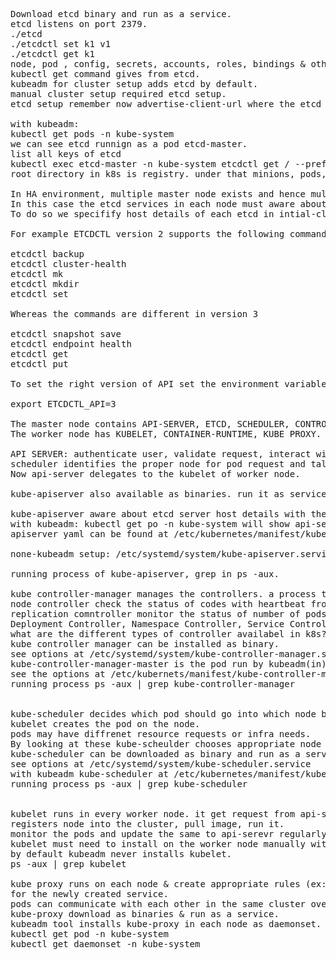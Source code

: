 <pre>
Download etcd binary and run as a service.
etcd listens on port 2379.
./etcd
./etcdctl set k1 v1
./etcdctl get k1
node, pod , config, secrets, accounts, roles, bindings & others.
kubectl get command gives from etcd.
kubeadm for cluster setup adds etcd by default.
manual cluster setup required etcd setup.
etcd setup remember now advertise-client-url where the etcd listens with port 2379.

with kubeadm:
kubectl get pods -n kube-system
we can see etcd runnign as a pod etcd-master.
list all keys of etcd
kubectl exec etcd-master -n kube-system etcdctl get / --prefix -keys-only
root directory in k8s is registry. under that minions, pods, replicaset, roles, secrets.

In HA environment, multiple master node exists and hence multiple etcd. 
In this case the etcd services in each node must aware about each other.
To do so we specifify host details of each etcd in intial-cluster-controller.

For example ETCDCTL version 2 supports the following commands:

etcdctl backup
etcdctl cluster-health
etcdctl mk
etcdctl mkdir
etcdctl set

Whereas the commands are different in version 3

etcdctl snapshot save 
etcdctl endpoint health
etcdctl get
etcdctl put

To set the right version of API set the environment variable ETCDCTL_API command

export ETCDCTL_API=3

The master node contains API-SERVER, ETCD, SCHEDULER, CONTROLLER-MANAGER.
The worker node has KUBELET, CONTAINER-RUNTIME, KUBE PROXY.

API SERVER: authenticate user, validate request, interact with etcd, 
scheduler identifies the proper node for pod request and talk with api-server about the node. 
Now api-server delegates to the kubelet of worker node.

kube-apiserver also available as binaries. run it as service in master node.

kube-apiserver aware about etcd server host details with the key etcd-servers.kubernets
with kubeadm: kubectl get po -n kube-system will show api-server running as a pod.
apiserver yaml can be found at /etc/kubernetes/manifest/kube-apiserver.yaml

none-kubeadm setup: /etc/systemd/system/kube-apiserver.service

running process of kube-apiserver, grep in ps -aux.

kube controller-manager manages the controllers. a process that monitors the state of system or cluster by using controller(s).
node controller check the status of codes with heartbeat from nodes in every 5 seconds.
replication comntroller monitor the status of number of pods running in cluster.
Deployment Controller, Namespace Controller, Service Controller, Job Controller any many more.
what are the different types of controller availabel in k8s?
kube controller manager can be installed as binary.
see options at /etc/systemd/system/kube-controller-manager.service
kube-controller-manager-master is the pod run by kubeadm(in) tool under the namespace kube-system.
see the options at /etc/kubernets/manifest/kube-controller-manager.yaml
running process ps -aux | grep kube-controller-manager


kube-scheduler decides which pod should go into which node but doesnt places the pod into a node.
kubelet creates the pod on the node.
pods may have diffrenet resource requests or infra needs. 
By looking at these kube-scheulder chooses appropriate node for the pod.
kube-scheduler can be downloaded as binary and run as a service.
see options at /etc/systemd/system/kube-scheduler.service
with kubeadm kube-scheduler at /etc/kubernetes/manifest/kube-scheduler.yaml
running process ps -aux | grep kube-scheduler


kubelet runs in every worker node. it get request from api-server to onboard the pod.
registers node into the cluster, pull image, run it.
monitor the pods and update the same to api-serevr regularly.
kubelet must need to install on the worker node manually with binaries and run as service. 
by default kubeadm never installs kubelet.
ps -aux | grep kubelet

kube proxy runs on each node & create appropriate rules (ex: iptable rules in each node) 
for the newly created service.
pods can communicate with each other in the same cluster over the network.
kube-proxy download as binaries & run as a service.
kubeadm tool installs kube-proxy in each node as daemonset.
kubectl get pod -n kube-system
kubectl get daemonset -n kube-system



</pre>

